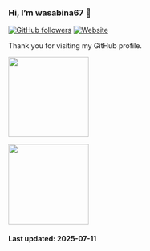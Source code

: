 ### Hi, I’m wasabina67 👋

[![GitHub followers](https://img.shields.io/github/followers/wasabina67)](https://github.com/wasabina67?tab=followers)
[![Website](https://img.shields.io/website?url=https%3A%2F%2Fgravatar.com%2Fwasabina67&up_message=Gravatar&label=wasabina67&color=%232b3f6d)](https://gravatar.com/wasabina67)

Thank you for visiting my GitHub profile.

<img
  src="https://github-readme-stats.vercel.app/api?username=wasabina67&show_icons=true&count_private=true&theme=merko&hide_title=false&disable_animations=true"
  height="160"
/>

<img
  src="https://github-readme-stats.vercel.app/api/top-langs/?username=wasabina67&layout=compact&langs_count=8&theme=vue-dark&hide_title=false&disable_animations=true"
  height="160"
/>

#### **Last updated**: 2025-07-11
